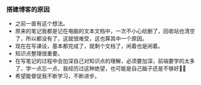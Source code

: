 ### 搭建博客的原因
- 之前一直有这个想法。
- 原来的笔记我都是记在电脑的文本文档中，一次不小心给删了，回收站也清空了，所以都没有了，这就很难受，这也算其中一个原因。
- 现在在写课设，基本都完成了，就剩个文档了，闲着也是闲着。
- 知识点整理很重要。
- 在写笔记的过程中会加深自己对知识点的理解，必须要加深，前端要学的太多了，学一点忘一点，我经历过这种绝望，也可能是自己脑子还是不够好🤷‍♂️
- 希望能督促我不断学习，不断进步。